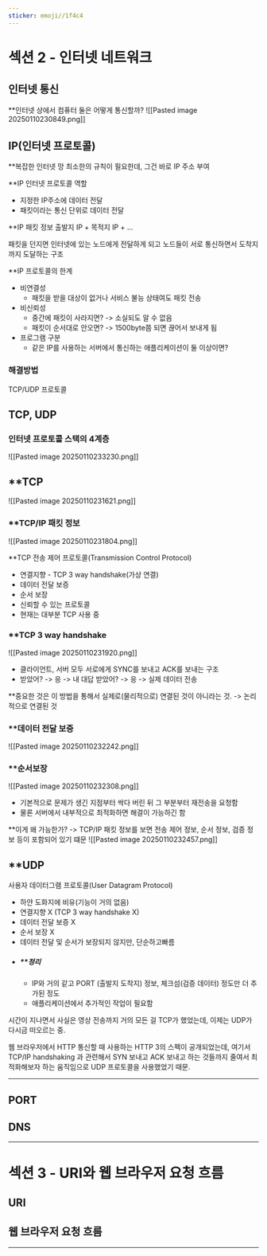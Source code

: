 ```yaml
---
sticker: emoji//1f4c4
---
```

# 섹션 2 - 인터넷 네트워크


## 인터넷 통신

**인터넷 상에서 컴퓨터 둘은 어떻게 통신할까?
![[Pasted image 20250110230849.png]]

## IP(인터넷 프로토콜)

**복잡한 인터넷 망
최소한의 규칙이 필요한데, 그건 바로 IP 주소 부여

**IP
인터넷 프로토콜 역할
- 지정한 IP주소에 데이터 전달
- 패킷이라는 통신 단위로 데이터 전달

**IP 패킷 정보
출발지 IP + 목적지 IP + ...

패킷을 던지면 인터넷에 있는 노드에게 전달하게 되고 노드들이 서로 통신하면서 도착지까지 도달하는 구조

**IP 프로토콜의 한계
- 비연결성
	- 패킷을 받을 대상이 없거나 서비스 불능 상태여도 패킷 전송
- 비신뢰성
	- 중간에 패킷이 사라지면? -> 소실되도 알 수 없음
	- 패킷이 순서대로 안오면? -> 1500byte쯤 되면 끊어서 보내게 됨
- 프로그램 구분
	- 같은 IP를 사용하는 서버에서 통신하는 애플리케이션이 둘 이상이면?

### 해결방법
TCP/UDP 프로토콜

## TCP, UDP

### 인터넷 프로토콜 스택의 4계층

![[Pasted image 20250110233230.png]]


## **TCP
![[Pasted image 20250110231621.png]]

### **TCP/IP 패킷 정보
 ![[Pasted image 20250110231804.png]]

**TCP
전송 제어 프로토콜(Transmission Control Protocol)

- 연결지향 - TCP 3 way handshake(가상 연결)
- 데이터 전달 보증
- 순서 보장
- 신뢰할 수 있는 프로토콜
- 현재는 대부분 TCP 사용 중

### **TCP 3 way handshake
![[Pasted image 20250110231920.png]]
- 클라이언트, 서버 모두 서로에게 SYNC를 보내고 ACK를 보내는 구조
- 받았어? -> 응 -> 내 대답 받았어? -> 응 -> 실제 데이터 전송

**중요한 것은 이 방법을 통해서 실제로(물리적으로) 연결된 것이 아니라는 것.
-> 논리적으로 연결된 것

### **데이터 전달 보증
![[Pasted image 20250110232242.png]]



### **순서보장
![[Pasted image 20250110232308.png]]
- 기본적으로 문제가 생긴 지점부터 싹다 버린 뒤 그 부분부터 재전송을 요청함
- 물론 서버에서 내부적으로 최적화하면 해결이 가능하긴 함

**이게 왜 가능한가?
-> TCP/IP 패킷 정보를 보면 전송 제어 정보, 순서 정보, 검증 정보 등이 포함되어 있기 떄문
![[Pasted image 20250110232457.png]]

## **UDP
사용자 데이터그램 프로토콜(User Datagram Protocol)

- 하얀 도화지에 비유(기능이 거의 없음)
- 연결지향 X (TCP 3 way handshake X)
- 데이터 전달 보증 X
- 순서 보장 X
- 데이터 전달 및 순서가 보장되지 않지만, 단순하고빠름
- ##### **정리
	- IP와 거의 같고 PORT (출발지 도착지) 정보, 체크섬(검증 데이터) 정도만 더 추가된 정도
	- 애플리케이션에서 추가적인 작업이 필요함

시간이 지나면서 사실은 영상 전송까지 거의 모든 걸 TCP가 했었는데, 이제는 UDP가 다시금 떠오르는 중.

웹 브라우저에서 HTTP 통신할 때 사용하는 HTTP 3의 스펙이 공개되었는데, 여기서 TCP/IP handshaking 과 관련해서 SYN 보내고 ACK 보내고 하는 것들까지 줄여서 최적화해보자 하는 움직임으로 UDP 프로토콜을 사용했었기 때문.




---

## PORT
## DNS


---

# 섹션 3 - URI와 웹 브라우저 요청 흐름


## URI
## 웹 브라우저 요청 흐름


---


